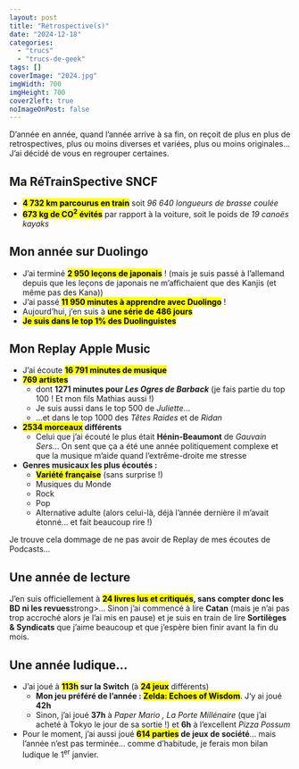 ```yaml
---
layout: post
title: "Rétrospective(s)"
date: "2024-12-18"
categories: 
  - "trucs"
  - "trucs-de-geek"
tags: []
coverImage: "2024.jpg"
imgWidth: 700
imgHeight: 700
cover2left: true
noImageOnPost: false
---
```


D’année en année, quand l’année arrive à sa fin, on reçoit de plus en plus de retrospectives, plus ou moins diverses et variées, plus ou moins originales… J’ai décidé de vous en regrouper certaines.

<h2>Ma RéTrainSpective <abbr>SNCF</abbr></h2>
<ul>
    <li><strong><mark>4&nbsp;732&nbsp;<abbr>km</abbr> parcourus en train</mark></strong> soit <em>96&nbsp;640 longueurs de brasse coulée</em></li>
    <li><strong><mark>673&nbsp;<abbr>kg</abbr> de <abbr>CO</abbr><sup>2</sup> évités</mark></strong> par rapport à la voiture, soit le poids de <em>19 canoës kayaks</em></li>
</ul>

<h2>Mon année sur Duolingo</h2>
<ul>
    <li>J’ai terminé <strong><mark>2&nbsp;950 leçons de japonais</mark></strong>&nbsp;! (mais je suis passé à l’allemand depuis que les leçons de japonais ne m’affichaient que des Kanjis (et même pas des Kana))</li>
    <li>J’ai passé <strong><mark>11&nbsp;950 minutes à apprendre avec Duolingo</mark></strong>&nbsp;!</li>
    <li>Aujourd’hui, j’en suis à <strong><mark>une série de 486 jours</mark></strong></li>
    <li><strong><mark>Je suis dans le top 1% des Duolinguistes</mark></strong></li>
</ul>

<h2>Mon <span lang="en">Replay Apple Music</span></h2>
<ul>
    <li>J’ai écoute <mark><strong>16&nbsp;791 minutes de musique</strong></mark></li>
    <li>
        <strong><mark>769 artistes</mark></strong>
        <ul>
            <li>dont <strong>1271 minutes pour <em>Les Ogres de Barback</em></strong> (je fais partie du top 100&nbsp;! Et mon fils Mathias aussi&nbsp;!)</li>
            <li>Je suis aussi dans le top 500 de <em>Juliette</em>…</li>
            <li>…et dans le top 1000 des <em>Têtes Raides</em> et de <em>Ridan</em></li>
        </ul>
    </li>
    <li>
        <strong><mark>2534 morceaux</mark> différents</strong>
        <ul>
            <li>Celui que j’ai écouté le plus était <strong>Hénin-Beaumont</strong> de <em>Gauvain Sers</em>… On sent que ça a été une année politiquement complexe et que la musique m’aide quand l’extrême-droite me stresse</li>
        </ul>
    </li>
    <li>
        <strong>Genres musicaux les plus écoutés&nbsp;:</strong>
        <ul>
            <li><strong><mark>Variété française</mark></strong> (sans surprise&nbsp;!)</li>
            <li>Musiques du Monde</li>
            <li>Rock</li>
            <li>Pop</li>
            <li>Alternative adulte (alors celui-là, déjà l’année dernière il m’avait étonné… et fait beaucoup rire&nbsp;!)</li>
        </ul>
    </li>
</ul>
Je trouve cela dommage de ne pas avoir de <span lang="en">Replay de mes écoutes de Podcasts…

<h2>Une année de lecture</h2>
J’en suis officiellement à <strong><mark>24 livres lus et critiqués</mark>, sans compter donc les <abbr>BD</abbr> ni les revues</strong>strong>… Sinon j’ai commencé à lire <strong lang="en">Catan</strong> (mais je n’ai pas trop accroché alors je l’ai mis en pause) et je suis en train de lire <strong>Sortilèges & Syndicats</strong> que j’aime beaucoup et que j’espère bien finir avant la fin du mois.

<h2>Une année ludique…</h2>
<ul>
  <li>
    J’ai joué à <strong><mark>113<abbr>h</abbr></mark> sur la <span lang="en">Switch</span></strong> (à <strong><mark>24 jeux</mark></strong> différents)
    <ul>
      <li><strong>Mon jeu préféré de l’année&nbsp;: <mark lang="en">Zelda: Echoes of Wisdom</mark></strong>. J‘y ai joué <strong>42<abbr>h</abbr></strong></li>
      <li>Sinon, j’ai joué <strong>37<abbr>h</abbr></strong> à <em>Paper Mario&nbsp;, La Porte Millénaire</em> (que j’ai acheté à Tokyo le jour de sa sortie&nbsp;!) et <strong>6<abbr>h</abbr></strong> à l’excellent <em>Pizza Possum</em></li>
    </ul>
  </li>
  <li>
    Pour le moment, j’ai aussi  joué <strong><mark>614 parties</mark> de jeux de société</strong>… mais l’année n’est pas terminée… comme d’habitude, je ferais mon bilan ludique le 1<sup>er</sup> janvier.
  </li>
</ul>
